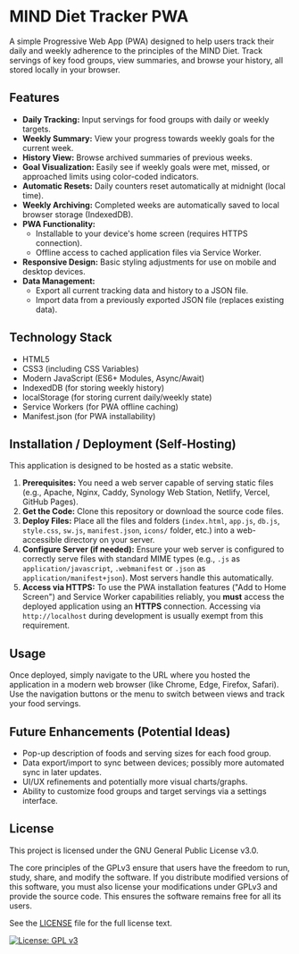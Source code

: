 # MIND Diet Tracker PWA

A simple Progressive Web App (PWA) designed to help users track their daily and weekly adherence to the principles of the MIND Diet. Track servings of key food groups, view summaries, and browse your history, all stored locally in your browser.

## Features

*   **Daily Tracking:** Input servings for food groups with daily or weekly targets.
*   **Weekly Summary:** View your progress towards weekly goals for the current week.
*   **History View:** Browse archived summaries of previous weeks.
*   **Goal Visualization:** Easily see if weekly goals were met, missed, or approached limits using color-coded indicators.
*   **Automatic Resets:** Daily counters reset automatically at midnight (local time).
*   **Weekly Archiving:** Completed weeks are automatically saved to local browser storage (IndexedDB).
*   **PWA Functionality:**
    *   Installable to your device's home screen (requires HTTPS connection).
    *   Offline access to cached application files via Service Worker.
*   **Responsive Design:** Basic styling adjustments for use on mobile and desktop devices.
*   **Data Management:**
    *   Export all current tracking data and history to a JSON file.
    *   Import data from a previously exported JSON file (replaces existing data).



## Technology Stack

*   HTML5
*   CSS3 (including CSS Variables)
*   Modern JavaScript (ES6+ Modules, Async/Await)
*   IndexedDB (for storing weekly history)
*   localStorage (for storing current daily/weekly state)
*   Service Workers (for PWA offline caching)
*   Manifest.json (for PWA installability)

## Installation / Deployment (Self-Hosting)

This application is designed to be hosted as a static website.

1.  **Prerequisites:** You need a web server capable of serving static files (e.g., Apache, Nginx, Caddy, Synology Web Station, Netlify, Vercel, GitHub Pages).
2.  **Get the Code:** Clone this repository or download the source code files.
3.  **Deploy Files:** Place all the files and folders (`index.html`, `app.js`, `db.js`, `style.css`, `sw.js`, `manifest.json`, `icons/` folder, etc.) into a web-accessible directory on your server.
4.  **Configure Server (if needed):** Ensure your web server is configured to correctly serve files with standard MIME types (e.g., `.js` as `application/javascript`, `.webmanifest` or `.json` as `application/manifest+json`). Most servers handle this automatically.
5.  **Access via HTTPS:** To use the PWA installation features ("Add to Home Screen") and Service Worker capabilities reliably, you **must** access the deployed application using an **HTTPS** connection. Accessing via `http://localhost` during development is usually exempt from this requirement.

## Usage

Once deployed, simply navigate to the URL where you hosted the application in a modern web browser (like Chrome, Edge, Firefox, Safari). Use the navigation buttons or the menu to switch between views and track your food servings.

## Future Enhancements (Potential Ideas)

*   Pop-up description of foods and serving sizes for each food group. 
*   Data export/import to sync between devices; possibly more automated sync in later updates.
*   UI/UX refinements and potentially more visual charts/graphs.
*   Ability to customize food groups and target servings via a settings interface.

## License

This project is licensed under the GNU General Public License v3.0.

The core principles of the GPLv3 ensure that users have the freedom to run, study, share, and modify the software. If you distribute modified versions of this software, you must also license your modifications under GPLv3 and provide the source code. This ensures the software remains free for all its users.

See the [LICENSE](LICENSE) file for the full license text.

[![License: GPL v3](https://img.shields.io/badge/License-GPLv3-blue.svg)](https://www.gnu.org/licenses/gpl-3.0)